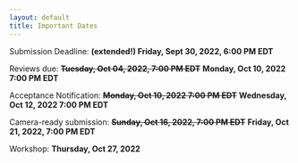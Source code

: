 ```yaml
---
layout: default
title: Important Dates
---
```


Submission Deadline: **(extended!) Friday, Sept 30, 2022, 6:00 PM EDT**

Reviews due: ~~**Tuesday, Oct 04, 2022, 7:00 PM EDT**~~ **Monday, Oct 10, 2022 7:00 PM EDT**

Acceptance Notification: ~~**Monday, Oct 10, 2022 7:00 PM EDT**~~ **Wednesday, Oct 12, 2022 7:00 PM EDT**

Camera-ready submission: ~~**Sunday, Oct 16, 2022, 7:00 PM EDT**~~ **Friday, Oct 21, 2022, 7:00 PM EDT**

Workshop: **Thursday, Oct 27, 2022**
